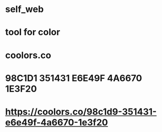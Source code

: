 # self_web
# tool for color 
# coolors.co
# 98C1D1 351431 E6E49F 4A6670 1E3F20
# https://coolors.co/98c1d9-351431-e6e49f-4a6670-1e3f20